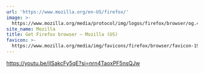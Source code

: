 ```yaml
---
url: 'https://www.mozilla.org/en-US/firefox/'
image: >-
  https://www.mozilla.org/media/protocol/img/logos/firefox/browser/og.4ad05d4125a5.png
site_name: Mozilla
title: Get Firefox browser — Mozilla (US)
favicon: >-
  https://www.mozilla.org/media/img/favicons/firefox/browser/favicon-196x196.59e3822720be.png
---
```


https://youtu.be/jISakcFy5qE?si=nrn4TaoxPF5nsQJw
